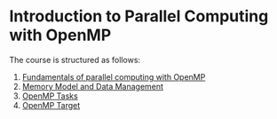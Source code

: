 # **Introduction to Parallel Computing with OpenMP**

The course is structured as follows:
1. [Fundamentals of parallel computing with OpenMP](course/1_fundamentals.ipynb)
2. [Memory Model and Data Management](course/2_memoryModel.ipynb)
3. [OpenMP Tasks](course/3_tasks.ipynb)
4. [OpenMP Target](course/4_target.ipynb)
